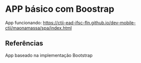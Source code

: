 # APP básico com Boostrap

App funcionando: https://ctii-ead-ifsc-fln.github.io/dev-mobile-ctii/maonamassa/spa/index.html

## Referências

App baseado na implementação Bootstrap